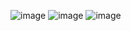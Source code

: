 ![image](https://github.com/PrajwalGautam955/Shoes-Websit/assets/141403909/14d9f3f9-f14e-4b27-926c-ab54df6c6aa9)
![image](https://github.com/PrajwalGautam955/Shoes-Websit/assets/141403909/970f8c32-2249-470a-92d8-96d8a3fa009e)
![image](https://github.com/PrajwalGautam955/Shoes-Websit/assets/141403909/ef93bb25-1557-4512-ac8f-84469a127161)
